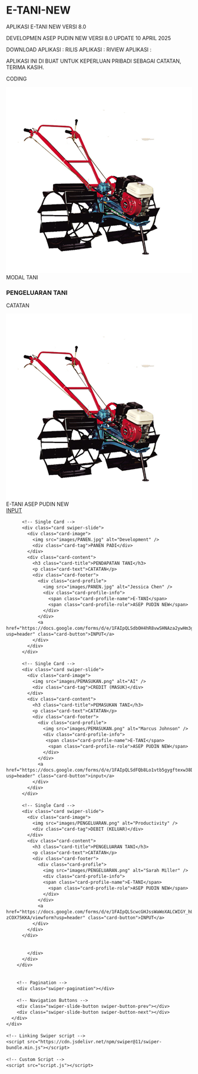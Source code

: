 # E-TANI-NEW
APLIKASI E-TANI NEW VERSI 8.0

DEVELOPMEN ASEP PUDIN NEW
VERSI 8.0 UPDATE 10 APRIL 2025


DOWNLOAD APLIKASI :
RILIS APLIKASI :
RIVIEW APLIKASI :

APLIKASI INI DI BUAT UNTUK KEPERLUAN PRIBADI SEBAGAI CATATAN, TERIMA KASIH.




CODING

<!DOCTYPE html>

<html lang="en">
  <head>
    <meta charset="UTF-8" />
    <meta name="viewport" content="width=device-width, initial-scale=1.0" />
    <title>APLIKASI E-TANI NEW</title>
    <!-- Linking Swiper CSS -->
    <link rel="stylesheet" href="https://cdn.jsdelivr.net/npm/swiper@11/swiper-bundle.min.css" />
      <link href="images/PANEN.jpg" rel="icon" type="image/png" />
    <link rel="stylesheet" href="style.css" />
  </head>

  <body>
  <div class="container swiper">
      <div class="wrapper">
        <div class="card-list swiper-wrapper">
          <!-- Single Card -->
          <div class="card swiper-slide">
            <div class="card-image">
              <img src="images/MODAL.jpg" alt="Design Trends" />
              <div class="card-tag">MODAL TANI</div>
            </div>
            <div class="card-content">
              <h3 class="card-title">PENGELUARAN TANI</h3>
              <p class="card-text">CATATAN</p>
              <div class="card-footer">
                <div class="card-profile">
                  <img src="images/MODAL.jpg" alt="Alex Smith" />
                  <div class="card-profile-info">
                    <span class="card-profile-name">E-TANI</span>
                    <span class="card-profile-role">ASEP PUDIN NEW</span>
                  </div>
                </div>
                <a href="https://docs.google.com/forms/d/e/1FAIpQLSf7Rbnp6qeJ8qlo80SaEVfUgugseMbOivM8QP4-tLQvbzQXag/viewform?usp=dialog" class="card-button">INPUT</a>
              </div>
            </div>
          </div>

          <!-- Single Card -->
          <div class="card swiper-slide">
            <div class="card-image">
              <img src="images/PANEN.jpg" alt="Development" />
              <div class="card-tag">PANEN PADI</div>
            </div>
            <div class="card-content">
              <h3 class="card-title">PENDAPATAN TANI</h3>
              <p class="card-text">CATATAN</p>
              <div class="card-footer">
                <div class="card-profile">
                  <img src="images/PANEN.jpg" alt="Jessica Chen" />
                  <div class="card-profile-info">
                    <span class="card-profile-name">E-TANI</span>
                    <span class="card-profile-role">ASEP PUDIN NEW</span>
                  </div>
                </div>
                <a href="https://docs.google.com/forms/d/e/1FAIpQLSdbOH4hR8vwSHNAza2ywHm3gZ8Rlwi1MhFAGshXSwNXwROHdw/viewform?usp=header" class="card-button">INPUT</a>
              </div>
            </div>
          </div>

          <!-- Single Card -->
          <div class="card swiper-slide">
            <div class="card-image">
              <img src="images/PEMASUKAN.png" alt="AI" />
              <div class="card-tag">CREDIT (MASUK)</div>
            </div>
            <div class="card-content">
              <h3 class="card-title">PEMASUKAN TANI</h3>
              <p class="card-text">CATATAN</p>
              <div class="card-footer">
                <div class="card-profile">
                  <img src="images/PEMASUKAN.png" alt="Marcus Johnson" />
                  <div class="card-profile-info">
                   <span class="card-profile-name">E-TANI</span>
                    <span class="card-profile-role">ASEP PUDIN NEW</span>
                  </div>
                </div>
                <a href="https://docs.google.com/forms/d/e/1FAIpQLSdFQb8Lo1vtb5gygftexw38DnmHxmr45Jdz9yfGr48PoTXSJg/viewform?usp=header" class="card-button">input</a>
              </div>
            </div>
          </div>

          <!-- Single Card -->
          <div class="card swiper-slide">
            <div class="card-image">
              <img src="images/PENGELUARAN.png" alt="Productivity" />
              <div class="card-tag">DEBIT (KELUAR)</div>
            </div>
            <div class="card-content">
              <h3 class="card-title">PENGELUARAN TANI</h3>
              <p class="card-text">CATATAN</p>
              <div class="card-footer">
                <div class="card-profile">
                  <img src="images/PENGELUARAN.png" alt="Sarah Miller" />
                  <div class="card-profile-info">
                  <span class="card-profile-name">E-TANI</span>
                    <span class="card-profile-role">ASEP PUDIN NEW</span>
                  </div>
                </div>
                <a href="https://docs.google.com/forms/d/e/1FAIpQLScwcGHJssWaWoXALCWIGY_hUVafNNwNGQbNe4K1-zCOX75KKA/viewform?usp=header" class="card-button">INPUT</a>
              </div>
            </div>
          </div>


            </div>
          </div>
        </div>


        <!-- Pagination -->
        <div class="swiper-pagination"></div>

        <!-- Navigation Buttons -->
        <div class="swiper-slide-button swiper-button-prev"></div>
        <div class="swiper-slide-button swiper-button-next"></div>
      </div>
    </div>

    <!-- Linking Swiper script -->
    <script src="https://cdn.jsdelivr.net/npm/swiper@11/swiper-bundle.min.js"></script>

    <!-- Custom Script -->
    <script src="script.js"></script>
  </body>
</html>
